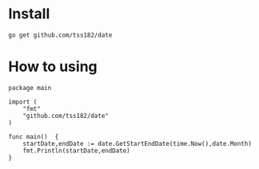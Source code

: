 # Install
    go get github.com/tss182/date

# How to using

    package main
    
    import (
    	"fmt"
    	"github.com/tss182/date"
    )
    
    func main()  {
        startDate,endDate := date.GetStartEndDate(time.Now(),date.Month)
        fmt.Println(startDate,endDate)
    }
